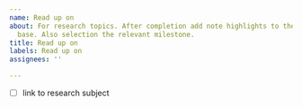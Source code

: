 ```yaml
---
name: Read up on
about: For research topics. After completion add note highlights to the knowledge
  base. Also selection the relevant milestone.
title: Read up on
labels: Read up on
assignees: ''

---
```


- [ ] link to research subject
